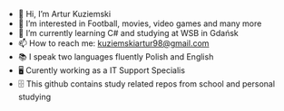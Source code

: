 - 👋 Hi, I’m Artur Kuziemski
- 👀 I’m interested in Football, movies, video games and many more
- 🌱 I’m currently learning C# and studying at WSB in Gdańsk
- 📫 How to reach me: kuziemskiartur98@gmail.com
- 📚 I speak two languages fluently Polish and English
- 🖥 Curently working as a IT Support Specialis
- 🗄 This github contains study related repos from school and personal studying
<!---
ArturKuziemski98/ArturKuziemski98 is a ✨ special ✨ repository because its `README.md` (this file) appears on your GitHub profile.
You can click the Preview link to take a look at your changes.
--->

